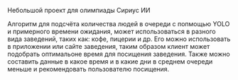 Небольшой проект для олимпиады Сириус ИИ

Алгоритм для подсчёта количества людей в очереди с попмощью YOLO и примерного времени ожидания, может использоваться в разного вида заведений, таких как: кофе, пицерии и др.
Его можно использовать в приложении или сайте заведения, таким образом клиент может подобрать оптимальоне время для посищения заведения.
Также можно составить данные в какое время и в какие дни в среднем очереди меньше и рекомендовать пользователю посищения.
